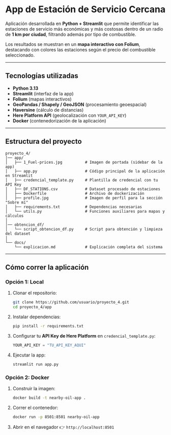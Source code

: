 # App de Estación de Servicio Cercana

Aplicación desarrollada en **Python + Streamlit** que permite identificar las estaciones de servicio más económicas y más costosas dentro de un radio de **1 km por ciudad**, filtrando además por tipo de combustible.  

Los resultados se muestran en un **mapa interactivo con Folium**, destacando con colores las estaciones según el precio del combustible seleccionado.

---

## Tecnologías utilizadas

- **Python 3.13**
- **Streamlit** (interfaz de la app)
- **Folium** (mapas interactivos)
- **GeoPandas / Shapely / GeoJSON** (procesamiento geoespacial)
- **Haversine** (cálculo de distancias)
- **Here Platform API** (geolocalización con `YOUR_API_KEY`)
- **Docker** (contenedorización de la aplicación)

---

## Estructura del proyecto

```
proyecto_4/
│── app/
│   ├── 1_Fuel-prices.jpg          # Imagen de portada (sidebar de la app)
│   ├── app.py                     # Código principal de la aplicación en Streamlit
│   ├── credencial_template.py     # Plantilla de credencial con tu API Key
│   ├── DF_STATIONS.csv            # Dataset procesado de estaciones
│   ├── Dockerfile                 # Archivo de dockerización
│   ├── profile.jpg                # Imagen de perfil para la sección "Sobre mí"
│   ├── requirements.txt           # Dependencias necesarias
│   └── utils.py                   # Funciones auxiliares para mapas y cálculos
│
│── obtencion_df/
│   └── script_obtencion_df.py     # Script para obtención y limpieza del dataset
│
└── docs/
    └── explicacion.md             # Explicación completa del sistema
```

---

## Cómo correr la aplicación

### Opción 1: Local
1. Clonar el repositorio:
   ```bash
   git clone https://github.com/usuario/proyecto_4.git
   cd proyecto_4/app
   ```
2. Instalar dependencias:
   ```bash
   pip install -r requirements.txt
   ```
3. Configurar tu **API Key de Here Platform** en `credencial_template.py`:
   ```python
   YOUR_API_KEY = "TU_API_KEY_AQUI"
   ```
4. Ejecutar la app:
   ```bash
   streamlit run app.py
   ```

### Opción 2: Docker
1. Construir la imagen:
   ```bash
   docker build -t nearby-oil-app .
   ```
2. Correr el contenedor:
   ```bash
   docker run -p 8501:8501 nearby-oil-app
   ```
3. Abrir en el navegador 👉 `http://localhost:8501`

